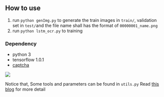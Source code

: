 ## How to use
1. run `python genImg.py` to generate the train images in `train/`, validation set in `test/`and the file name shall has the format of `00000001_name.png`
2. run `python lstm_ocr.py` to training  

### Dependency
- python 3  
- tensorflow 1.0.1  
- [captcha](https://pypi.python.org/pypi/captcha)

![](http://omy9d4djr.bkt.clouddn.com/markdown-img-paste-20170407164955997.png)  

Notice that, Some tools and parameters can be found in `utils.py`
Read [this blog](https://ilovin.github.io/2017/04/06/tensorflow-lstm-ctc-ocr/) for more detail
